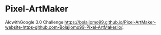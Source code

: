# Pixel-ArtMaker
AlcwithGoogle 3.0 Challenge
https://bolajiomo99.github.io/Pixel-ArtMaker-website-https-github.com-Bolajiomo99-Pixel-ArtMaker.io/.
